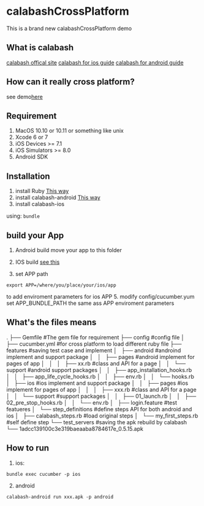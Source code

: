 # calabashCrossPlatform

This is a brand new calabashCrossPlatform demo

## What is calabash
[calabash offical site](http://calaba.sh/)
[calabash for ios guide](https://github.com/calabash/calabash-ios)
[calabash for android guide](https://github.com/calabash/calabash-andorid)

## How can it really cross platform?
see demo[here](https://developer.xamarin.com/guides/testcloud/calabash/xplat-best-practices/)

## Requirement
1. MacOS 10.10 or 10.11 or something like unix
2. Xcode 6 or 7
3. iOS Devices >= 7.1
4. iOS Simulators >= 8.0
5. Android SDK

## Installation
1. install Ruby [This way](https://www.ruby-lang.org/en/documentation/installation/)
2. install calabash-android [This way](https://github.com/calabash/calabash-android/blob/master/documentation/installation.md)
3. install calabash-ios

using:
`bundle`

## build your App
1. Android build move your app to this folder
2. IOS build [see this](https://github.com/calabash/calabash-ios#step-1-link-calabashframework)

3. set APP path

`export APP=/where/you/place/your/ios/app`

to add enviroment parameters for ios APP
5. modify config/cucumber.yum set APP_BUNDLE_PATH the same ass APP enviroment parameters

## What's the files means

.
├── Gemfile						#The gem file for requirement
├── config						#config file
│   ├── cucumber.yml					#for cross platform to load different ruby file
├── features						#saving test case and implement
│   ├── android						#androind implement and support package
│   │   ├── pages					#android implement for pages of app
│   │   │   ├── xx.rb					#class and API for a page
│   │   └── support					#android support packages
│   │       ├── app_installation_hooks.rb
│   │       ├── app_life_cycle_hooks.rb
│   │       ├── env.rb
│   │       └── hooks.rb
│   ├── ios						#ios implement and support package
│   │   ├── pages					#ios implement for pages of app
│   │   │   ├── xxx.rb					#class and API for a page
│   │   └── support					#support packages
│   │       ├── 01_launch.rb
│   │       ├── 02_pre_stop_hooks.rb
│   │       └── env.rb
│   ├── login.feature					#test featueres
│   └── step_definitions				#define steps API for both android and ios
│       ├── calabash_steps.rb				#load original steps
│       └── my_first_steps.rb				#self define step
└── test_servers					#saving the apk rebuild by calabash
    └── 1adcc139100c3e319baeaaba8784617e_0.5.15.apk

## How to run
1. ios:

`bundle exec cucumber -p ios`

2. android

`calabash-android run xxx.apk -p android`


